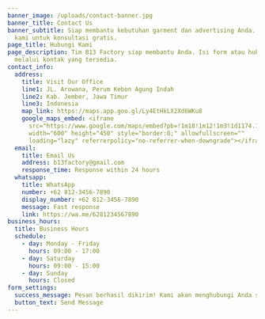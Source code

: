```yaml
---
banner_image: /uploads/contact-banner.jpg
banner_title: Contact Us
banner_subtitle: Siap membantu kebutuhan garment dan advertising Anda. Hubungi
  kami untuk konsultasi gratis.
page_title: Hubungi Kami
page_description: Tim B13 Factory siap membantu Anda. Isi form atau hubungi kami
  melalui kontak yang tersedia.
contact_info:
  address:
    title: Visit Our Office
    line1: JL. Arowana, Perum Kebon Agung Indah
    line2: Kab. Jember, Jawa Timur
    line3: Indonesia
    map_link: https://maps.app.goo.gl/Ly4EtHkLX2Xd6WKu8
    google_maps_embed: <iframe
      src="https://www.google.com/maps/embed?pb=!1m18!1m12!1m3!1d1174.180064838665!2d113.67537021280185!3d-8.15680514573939!2m3!1f0!2f0!3f0!3m2!1i1024!2i768!4f13.1!3m3!1m2!1s0x2dd695aacafb6b9f%3A0x5c31177bd50779d8!2sB13%20Sablon%20%26%20Advertising!5e0!3m2!1sid!2sid!4v1760761651789!5m2!1sid!2sid"
      width="600" height="450" style="border:0;" allowfullscreen=""
      loading="lazy" referrerpolicy="no-referrer-when-downgrade"></iframe>
  email:
    title: Email Us
    address: b13factory@gmail.com
    response_time: Response within 24 hours
  whatsapp:
    title: WhatsApp
    number: +62 812-3456-7890
    display_number: +62 812-3456-7890
    message: Fast response
    link: https://wa.me/6281234567890
business_hours:
  title: Business Hours
  schedule:
    - day: Monday - Friday
      hours: 09:00 - 17:00
    - day: Saturday
      hours: 09:00 - 15:00
    - day: Sunday
      hours: Closed
form_settings:
  success_message: Pesan berhasil dikirim! Kami akan menghubungi Anda segera.
  button_text: Send Message
---
```


